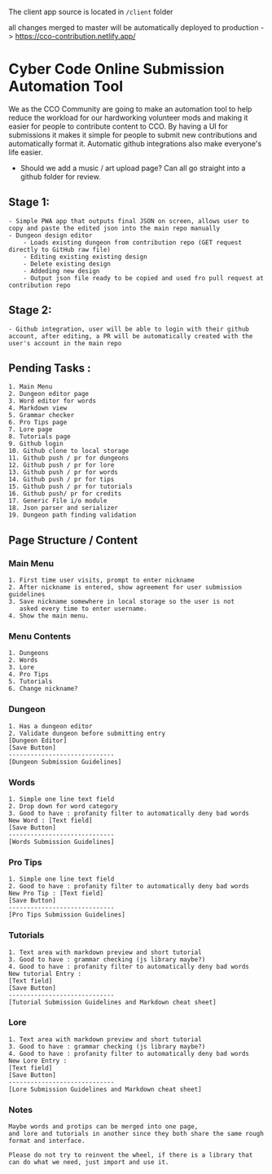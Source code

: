 The client app source is located in `/client` folder

all changes merged to master will be automatically deployed to production -> https://cco-contribution.netlify.app/

# Cyber Code Online Submission Automation Tool
We as the CCO Community are going to make an automation tool to help reduce the workload for our hardworking volunteer mods and making it easier for people to contribute content to CCO. By having a UI for submissions it makes it simple for people to submit new contributions and automatically format it. Automatic github integrations also make everyone's life easier.

- Should we add a music / art upload page? Can all go straight into a github folder for review.

## Stage 1: 
	- Simple PWA app that outputs final JSON on screen, allows user to copy and paste the edited json into the main repo manually
	- Dungeon design editor
		- Loads existing dungeon from contribution repo (GET request directly to GitHub raw file)
		- Editing existing existing design
		- Delete existing design
		- Addeding new design
		- Output json file ready to be copied and used fro pull request at contribution repo
	
## Stage 2: 
	- Github integration, user will be able to login with their github account, after editing, a PR will be automatically created with the user's account in the main repo

## Pending Tasks : 
	1. Main Menu
	2. Dungeon editor page
	3. Word editor for words
	4. Markdown view
	5. Grammar checker
	6. Pro Tips page
	7. Lore page
	8. Tutorials page
	9. Github login
	10. Github clone to local storage
	11. Github push / pr for dungeons
	12. Github push / pr for lore
	13. Github push / pr for words
	14. Github push / pr for tips
	15. Github push / pr for tutorials
	16. Github push/ pr for credits
	17. Generic File i/o module 
	18. Json parser and serializer 
	19. Dungeon path finding validation
## Page Structure / Content
### Main Menu
	1. First time user visits, prompt to enter nickname
	2. After nickname is entered, show agreement for user submission guidelines
	3. Save nickname somewhere in local storage so the user is not 
	   asked every time to enter username. 
	4. Show the main menu.
### Menu Contents
	1. Dungeons
	2. Words
	3. Lore
	4. Pro Tips
	5. Tutorials
	6. Change nickname?
### Dungeon 
	1. Has a dungeon editor
	2. Validate dungeon before submitting entry
	[Dungeon Editor]
	[Save Button]
	-----------------------------
	[Dungeon Submission Guidelines]
### Words
	1. Simple one line text field
	2. Drop down for word category
	3. Good to have : profanity filter to automatically deny bad words
	New Word : [Text field]
	[Save Button]
	-----------------------------
	[Words Submission Guidelines]
### Pro Tips
	1. Simple one line text field
	2. Good to have : profanity filter to automatically deny bad words
	New Pro Tip : [Text field]
	[Save Button]
	-----------------------------
	[Pro Tips Submission Guidelines]
### Tutorials
	1. Text area with markdown preview and short tutorial
	3. Good to have : grammar checking (js library maybe?)
	4. Good to have : profanity filter to automatically deny bad words
	New tutorial Entry : 
	[Text field]
	[Save Button]
	-----------------------------
	[Tutorial Submission Guidelines and Markdown cheat sheet]
### Lore
	1. Text area with markdown preview and short tutorial
	3. Good to have : grammar checking (js library maybe?)
	4. Good to have : profanity filter to automatically deny bad words
	New Lore Entry : 
	[Text field]
	[Save Button]
	-----------------------------
	[Lore Submission Guidelines and Markdown cheat sheet]
### Notes
	Maybe words and protips can be merged into one page, 
	and lore and tutorials in another since they both share the same rough
	format and interface. 

	Please do not try to reinvent the wheel, if there is a library that can do what we need, just import and use it.
	
	
